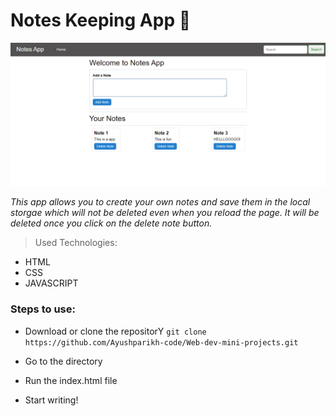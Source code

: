 # Notes Keeping App 📝

![demo-project-img](./notes.png)

*This app allows you to create your own notes and save them in the local storgae which will not be deleted even when you reload the page. It will be deleted once you click on the delete note button.*

> Used Technologies:
- HTML
- CSS
- JAVASCRIPT



### Steps to use: 

- Download or clone the repositorY
`
git clone https://github.com/Ayushparikh-code/Web-dev-mini-projects.git
`

- Go to the directory
- Run the index.html file
- Start writing!


